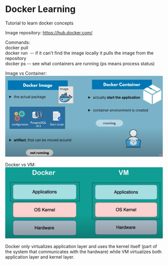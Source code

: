 # Docker Learning


Tutorial to learn docker concepts 

Image repository: 
https://hub.docker.com/ 

Commands:<br/>
docker pull <image><br/>
docker run <image> -- if it can't find the image locally it pulls the image from the repository<br/>
docker ps -- see what containers are running (ps means process status)<br/>

Image vs Container: <br/>
![alt text](https://github.com/luislimaUM/Docker/blob/main/dockerImage.PNG)
<br/>

Docker vs VM: <br/>
![alt text](https://github.com/luislimaUM/Docker/blob/main/dockervsVM.PNG)

Docker only virtualizes application layer and uses the kernel itself (part of the system that communicates with the hardware) while VM virtualizes both application layer and kernel layer.
